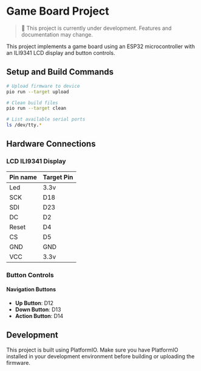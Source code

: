 # Game Board Project

> 🚧 This project is currently under development. Features and documentation may change.

This project implements a game board using an ESP32 microcontroller with an ILI9341 LCD display and button controls.

## Setup and Build Commands

```bash
# Upload firmware to device
pio run --target upload

# Clean build files
pio run --target clean

# List available serial ports
ls /dev/tty.*
```

## Hardware Connections

### LCD ILI9341 Display

| Pin name | Target Pin |
| -------- | ---------- |
| Led      | 3.3v       |
| SCK      | D18        |
| SDI      | D23        |
| DC       | D2         |
| Reset    | D4         |
| CS       | D5         |
| GND      | GND        |
| VCC      | 3.3v       |

### Button Controls

#### Navigation Buttons
- **Up Button**: D12
- **Down Button**: D13
- **Action Button**: D14

## Development

This project is built using PlatformIO. Make sure you have PlatformIO installed in your development environment before building or uploading the firmware.